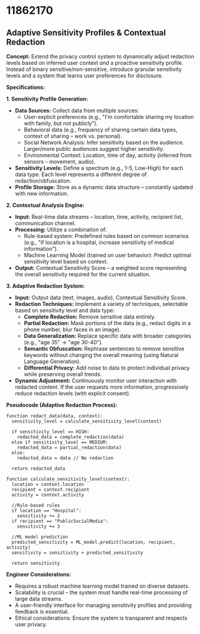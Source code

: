 # 11862170

## Adaptive Sensitivity Profiles & Contextual Redaction

**Concept:** Extend the privacy control system to dynamically adjust redaction levels based on inferred user context *and* a proactive sensitivity profile. Instead of binary sensitive/non-sensitive, introduce granular sensitivity levels and a system that learns user preferences for disclosure.

**Specifications:**

**1. Sensitivity Profile Generation:**

*   **Data Sources:**  Collect data from multiple sources:
    *   User-explicit preferences (e.g., "I'm comfortable sharing my location with family, but not publicly").
    *   Behavioral data (e.g., frequency of sharing certain data types, context of sharing – work vs. personal).
    *   Social Network Analysis: Infer sensitivity based on the audience. Larger/more public audiences suggest higher sensitivity.
    *   Environmental Context: Location, time of day, activity (inferred from sensors – movement, audio).
*   **Sensitivity Levels:** Define a spectrum (e.g., 1-5, Low-High) for each data type.  Each level represents a different degree of redaction/obfuscation.
*   **Profile Storage:**  Store as a dynamic data structure – constantly updated with new information.

**2. Contextual Analysis Engine:**

*   **Input:** Real-time data streams – location, time, activity, recipient list, communication channel.
*   **Processing:** Utilize a combination of:
    *   Rule-based system:  Predefined rules based on common scenarios (e.g., "If location is a hospital, increase sensitivity of medical information").
    *   Machine Learning Model (trained on user behavior): Predict optimal sensitivity level based on context.
*   **Output:**  Contextual Sensitivity Score – a weighted score representing the overall sensitivity required for the current situation.

**3. Adaptive Redaction System:**

*   **Input:**  Output data (text, images, audio), Contextual Sensitivity Score.
*   **Redaction Techniques:** Implement a variety of techniques, selectable based on sensitivity level and data type:
    *   **Complete Redaction:**  Remove sensitive data entirely.
    *   **Partial Redaction:**  Mask portions of the data (e.g., redact digits in a phone number, blur faces in an image).
    *   **Data Generalization:** Replace specific data with broader categories (e.g., "age 35" -> "age 30-40").
    *   **Semantic Obfuscation:**  Rephrase sentences to remove sensitive keywords without changing the overall meaning (using Natural Language Generation).
    *   **Differential Privacy:** Add noise to data to protect individual privacy while preserving overall trends.
*   **Dynamic Adjustment:**  Continuously monitor user interaction with redacted content. If the user requests more information, progressively reduce redaction levels (with explicit consent).

**Pseudocode (Adaptive Redaction Process):**

```
function redact_data(data, context):
  sensitivity_level = calculate_sensitivity_level(context)

  if sensitivity_level == HIGH:
    redacted_data = complete_redaction(data)
  else if sensitivity_level == MEDIUM:
    redacted_data = partial_redaction(data)
  else:
    redacted_data = data // No redaction

  return redacted_data

function calculate_sensitivity_level(context):
  location = context.location
  recipient = context.recipient
  activity = context.activity

  //Rule-based rules
  if location == "Hospital":
    sensitivity += 2
  if recipient == "PublicSocialMedia":
    sensitivity += 3

  //ML model prediction
  predicted_sensitivity = ML_model.predict(location, recipient, activity)
  sensitivity = sensitivity + predicted_sensitivity

  return sensitivity
```

**Engineer Considerations:**

*   Requires a robust machine learning model trained on diverse datasets.
*   Scalability is crucial – the system must handle real-time processing of large data streams.
*   A user-friendly interface for managing sensitivity profiles and providing feedback is essential.
*   Ethical considerations:  Ensure the system is transparent and respects user privacy.